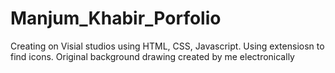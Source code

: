 # Manjum_Khabir_Porfolio

Creating on Visial studios using HTML, CSS, Javascript. 
Using extensiosn to find icons. 
Original background drawing created by me electronically 
